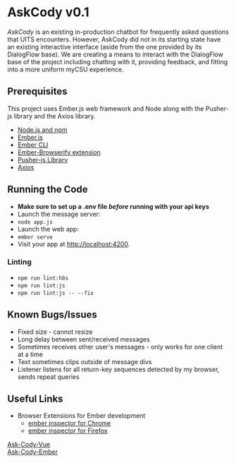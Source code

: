 # AskCody v0.1

_AskCody_ is an existing in-production chatbot for frequently asked questions that UITS encounters. However, AskCody did not in its starting state have an existing interactive interface (aside from the one provided by its DialogFlow base). We are creating a means to interact with the DialogFlow base of the project including chatting with it, providing feedback, and fitting into a more uniform myCSU experience.

## Prerequisites

This project uses Ember.js web framework and Node along with the Pusher-js library and the Axios library.

* [Node.js and npm](https://nodejs.org/)
* [Ember.js](https://www.emberjs.com/)
* [Ember CLI](https://ember-cli.com/)
* [Ember-Browserify extension](https://github.com/ef4/ember-browserify)
* [Pusher-js Library](https://github.com/pusher/pusher-js)
* [Axios](https://www.npmjs.com/package/axios)

## Running the Code

* __Make sure to set up a .env file _before_ running with your api keys__
* Launch the message server:
* `node app.js`
* Launch the web app:
* `ember serve`
* Visit your app at [http://localhost:4200](http://localhost:4200).

### Linting

* `npm run lint:hbs`
* `npm run lint:js`
* `npm run lint:js -- --fix`

## Known Bugs/Issues

* Fixed size - cannot resize
* Long delay between sent/received messages
* Sometimes receives other user's messages - only works for one client at a time
* Text sometimes clips outside of message divs
* Listener listens for all return-key sequences detected by my browser, sends repeat queries

## Useful Links
* Browser Extensions for Ember development
  * [ember inspector for Chrome](https://chrome.google.com/webstore/detail/ember-inspector/bmdblncegkenkacieihfhpjfppoconhi)
  * [ember inspector for Firefox](https://addons.mozilla.org/en-US/firefox/addon/ember-inspector/)


[Ask-Cody-Vue](./docs/ask-cody-vue.md)<br/>
[Ask-Cody-Ember](./docs/ask-cody-ember.md)